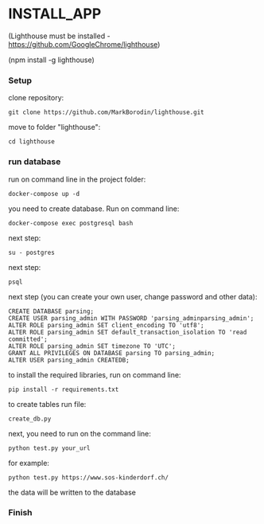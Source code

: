 # INSTALL_APP

(Lighthouse must be installed - https://github.com/GoogleChrome/lighthouse)

(npm install -g lighthouse)

### Setup

clone repository:
```
git clone https://github.com/MarkBorodin/lighthouse.git
```
move to folder "lighthouse":
```
cd lighthouse
```

### run database

run on command line in the project folder:

```
docker-compose up -d
```

you need to create database. Run on command line:
```
docker-compose exec postgresql bash
```
next step:
```
su - postgres
```
next step:
```
psql
```
next step (you can create your own user, change password and other data):
```
CREATE DATABASE parsing; 
CREATE USER parsing_admin WITH PASSWORD 'parsing_adminparsing_admin';
ALTER ROLE parsing_admin SET client_encoding TO 'utf8';
ALTER ROLE parsing_admin SET default_transaction_isolation TO 'read committed';
ALTER ROLE parsing_admin SET timezone TO 'UTC';
GRANT ALL PRIVILEGES ON DATABASE parsing TO parsing_admin;
ALTER USER parsing_admin CREATEDB;

```
to install the required libraries, run on command line:
```
pip install -r requirements.txt
```

to create tables run file:
```
create_db.py
```

next, you need to run on the command line:
```
python test.py your_url
```
for example:

```
python test.py https://www.sos-kinderdorf.ch/
```

the data will be written to the database

### Finish
